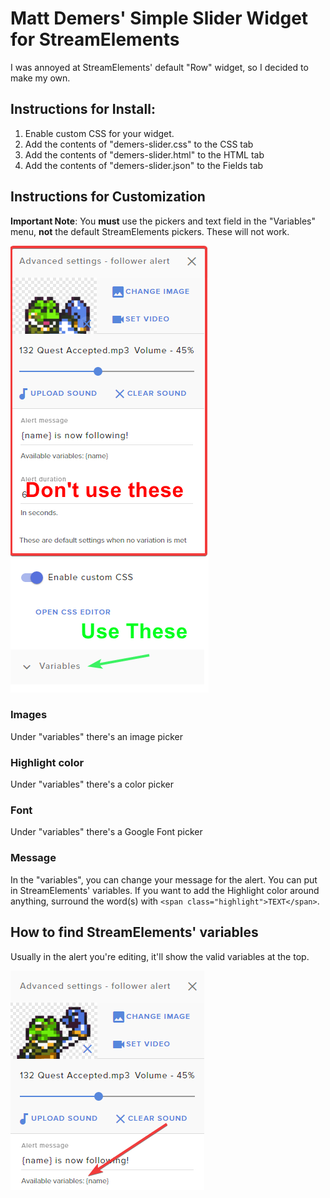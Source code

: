 # Matt Demers' Simple Slider Widget for StreamElements

I was annoyed at StreamElements' default "Row" widget, so I decided to make my own.

## Instructions for Install:

1. Enable custom CSS for your widget.
2. Add the contents of "demers-slider.css" to the CSS tab
3. Add the contents of "demers-slider.html" to the HTML tab
4. Add the contents of "demers-slider.json" to the Fields tab

## Instructions for Customization

**Important Note**: You **must** use the pickers and text field in the "Variables" menu, **not** the default StreamElements pickers. These will not work.

![Image](/variables2.png)

### Images

Under "variables" there's an image picker

### Highlight color

Under "variables" there's a color picker

### Font

Under "variables" there's a Google Font picker

### Message

In the "variables", you can change your message for the alert. You can put in StreamElements' variables. If you want to add the Highlight color around anything, surround the word(s) with `<span class="highlight">TEXT</span>`.

## How to find StreamElements' variables

Usually in the alert you're editing, it'll show the valid variables at the top.

![Image](/variables.png)



